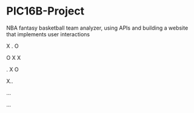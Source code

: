 # PIC16B-Project
NBA fantasy basketball team analyzer, using APIs and building a website that implements user interactions

X . O 

O X X

. X O 

X..

...

...

